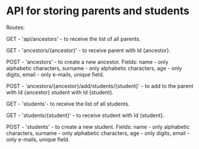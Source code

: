 # API for storing parents and students 

Routes:

GET - 'api/ancestors' - to receive the list of all parents. 

GET - 'ancestors/{ancestor}' - to receive parent with Id {ancestor}.

POST - 'ancestors' - to create a new ancestor. Fields: name - only alphabetic characters, surname - only alphabetic characters, age - only digits, email - only e-mails, unique field.

POST - 'ancestors/{ancestor}/add/students/{student}' - to add to the parent with Id {ancestor} student with Id {student}.



GET - 'students'- to receive the list of all students.

GET - 'students/{student}' - to receive student with Id {student}.

POST - 'students' - to create a new student. Fields: name - only alphabetic characters, surname - only alphabetic characters, age - only digits, email - only e-mails, unique field.
